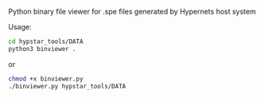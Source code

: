 Python binary file viewer for .spe files generated by Hypernets host system 

Usage:
```sh
cd hypstar_tools/DATA
python3 binviewer .
```

or

```sh
chmod +x binviewer.py
./binviewer.py hypstar_tools/DATA
```
